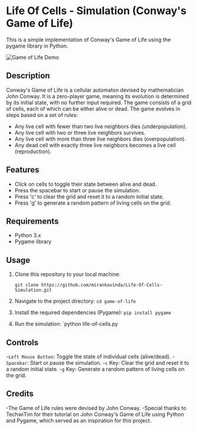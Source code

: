 # Life Of Cells - Simulation (Conway's Game of Life)

This is a simple implementation of Conway's Game of Life using the pygame library in Python.

![Game of Life Demo](game_of_life_demo.gif)

## Description

Conway's Game of Life is a cellular automaton devised by mathematician John Conway. It is a zero-player game, meaning its evolution is determined by its initial state, with no further input required. The game consists of a grid of cells, each of which can be either alive or dead. The game evolves in steps based on a set of rules:

- Any live cell with fewer than two live neighbors dies (underpopulation).
- Any live cell with two or three live neighbors survives.
- Any live cell with more than three live neighbors dies (overpopulation).
- Any dead cell with exactly three live neighbors becomes a live cell (reproduction).

## Features

- Click on cells to toggle their state between alive and dead.
- Press the spacebar to start or pause the simulation.
- Press 'c' to clear the grid and reset it to a random initial state.
- Press 'g' to generate a random pattern of living cells on the grid.

## Requirements

- Python 3.x
- Pygame library

## Usage

1. Clone this repository to your local machine:

   ```shell
   git clone https://github.com/mirankavinda/Life-Of-Cells-Simulation.git

2. Navigate to the project directory:
   `cd game-of-life`

3. Install the required dependencies (Pygame):
   ``pip install pygame``

4. Run the simulation:
   `python life-of-cells.py

## Controls

-`Left Mouse Button`: Toggle the state of individual cells (alive/dead).
-`Spacebar`: Start or pause the simulation.
-`c` Key: Clear the grid and reset it to a random initial state.
-`g` Key: Generate a random pattern of living cells on the grid.

## Credits
-The Game of Life rules were devised by John Conway.
-Special thanks to TechwiTim for their tutorial on John Conway's Game of Life using Python and Pygame, which served as an inspiration for this project.



